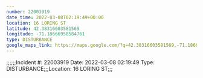```yaml
---
number: 22003919
date_time: 2022-03-08T02:19:49+00:00
location: 16 LORING ST
latitude: 42.38316603581569
longitude: -71.18666958584761
type: DISTURBANCE
google_maps_link: https://maps.google.com/?q=42.38316603581569,-71.18666958584761
---
```


;;;;;;Incident #: 22003919   Date: 2022-03-08 02:19:49   Type: DISTURBANCE;;;Location: 16 LORING ST;;;
